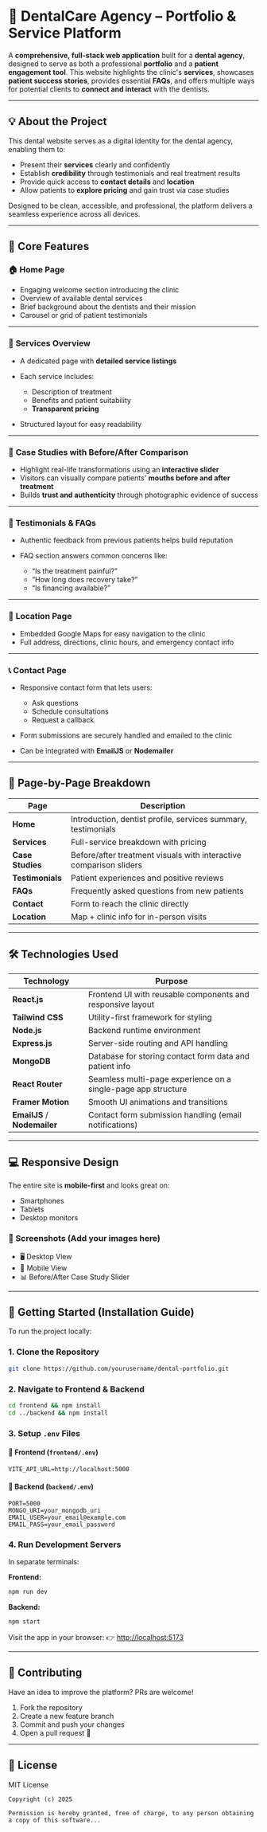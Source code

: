 # 🦷 DentalCare Agency – Portfolio & Service Platform

A **comprehensive, full-stack web application** built for a **dental agency**, designed to serve as both a professional **portfolio** and a **patient engagement tool**. This website highlights the clinic's **services**, showcases **patient success stories**, provides essential **FAQs**, and offers multiple ways for potential clients to **connect and interact** with the dentists.

---

## 💡 About the Project

This dental website serves as a digital identity for the dental agency, enabling them to:

* Present their **services** clearly and confidently
* Establish **credibility** through testimonials and real treatment results
* Provide quick access to **contact details** and **location**
* Allow patients to **explore pricing** and gain trust via case studies

Designed to be clean, accessible, and professional, the platform delivers a seamless experience across all devices.

---

## 🌟 Core Features

### 🏠 **Home Page**

* Engaging welcome section introducing the clinic
* Overview of available dental services
* Brief background about the dentists and their mission
* Carousel or grid of patient testimonials

---

### 💼 **Services Overview**

* A dedicated page with **detailed service listings**
* Each service includes:

  * Description of treatment
  * Benefits and patient suitability
  * **Transparent pricing**
* Structured layout for easy readability

---

### 🧪 **Case Studies with Before/After Comparison**

* Highlight real-life transformations using an **interactive slider**
* Visitors can visually compare patients' **mouths before and after treatment**
* Builds **trust and authenticity** through photographic evidence of success

---

### 💬 **Testimonials & FAQs**

* Authentic feedback from previous patients helps build reputation
* FAQ section answers common concerns like:

  * “Is the treatment painful?”
  * “How long does recovery take?”
  * “Is financing available?”

---

### 📍 **Location Page**

* Embedded Google Maps for easy navigation to the clinic
* Full address, directions, clinic hours, and emergency contact info

---

### 📞 **Contact Page**

* Responsive contact form that lets users:

  * Ask questions
  * Schedule consultations
  * Request a callback
* Form submissions are securely handled and emailed to the clinic
* Can be integrated with **EmailJS** or **Nodemailer**

---

## 📄 Page-by-Page Breakdown

| Page             | Description                                                        |
| ---------------- | ------------------------------------------------------------------ |
| **Home**         | Introduction, dentist profile, services summary, testimonials      |
| **Services**     | Full-service breakdown with pricing                                |
| **Case Studies** | Before/after treatment visuals with interactive comparison sliders |
| **Testimonials** | Patient experiences and positive reviews                           |
| **FAQs**         | Frequently asked questions from new patients                       |
| **Contact**      | Form to reach the clinic directly                                  |
| **Location**     | Map + clinic info for in-person visits                             |

---

## 🛠 Technologies Used

| Technology                   | Purpose                                                       |
| ---------------------------- | ------------------------------------------------------------- |
| **React.js**                 | Frontend UI with reusable components and responsive layout    |
| **Tailwind CSS**             | Utility-first framework for styling                           |
| **Node.js**                  | Backend runtime environment                                   |
| **Express.js**               | Server-side routing and API handling                          |
| **MongoDB**                  | Database for storing contact form data and patient info       |
| **React Router**             | Seamless multi-page experience on a single-page app structure |
| **Framer Motion**            | Smooth UI animations and transitions                          |
| **EmailJS** / **Nodemailer** | Contact form submission handling (email notifications)        |

---

## 💻 Responsive Design

The entire site is **mobile-first** and looks great on:

* Smartphones
* Tablets
* Desktop monitors

### 📸 Screenshots (Add your images here)

* 🖥 Desktop View
* 📱 Mobile View
* 📊 Before/After Case Study Slider

---

## 🚀 Getting Started (Installation Guide)

To run the project locally:

### 1. Clone the Repository

```bash
git clone https://github.com/yourusername/dental-portfolio.git
```

### 2. Navigate to Frontend & Backend

```bash
cd frontend && npm install
cd ../backend && npm install
```

### 3. Setup `.env` Files

#### 📁 Frontend (`frontend/.env`)

```env
VITE_API_URL=http://localhost:5000
```

#### 📁 Backend (`backend/.env`)

```env
PORT=5000
MONGO_URI=your_mongodb_uri
EMAIL_USER=your_email@example.com
EMAIL_PASS=your_email_password
```

### 4. Run Development Servers

In separate terminals:

**Frontend:**

```bash
npm run dev
```

**Backend:**

```bash
npm start
```

Visit the app in your browser:
👉 [http://localhost:5173](http://localhost:5173)

---

## 🤝 Contributing

Have an idea to improve the platform? PRs are welcome!

1. Fork the repository
2. Create a new feature branch
3. Commit and push your changes
4. Open a pull request 🎉

---

## 📄 License

MIT License

```
Copyright (c) 2025 

Permission is hereby granted, free of charge, to any person obtaining a copy of this software...
```
